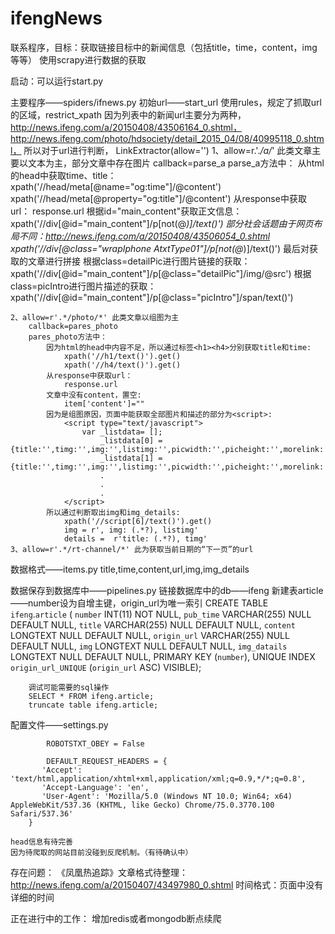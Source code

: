 # ifengNews
联系程序，目标：获取链接目标中的新闻信息（包括title，time，content，img等等）
使用scrapy进行数据的获取

启动：可以运行start.py

主要程序——spiders/ifnews.py
	初始url——start_url
	使用rules，规定了抓取url的区域，restrict_xpath
	因为列表中的新闻url主要分为两种，
	http://news.ifeng.com/a/20150408/43506164_0.shtml，
	http://news.ifeng.com/photo/hdsociety/detail_2015_04/08/40995118_0.shtml，
	所以对于url进行判断， LinkExtractor(allow='')
	1、allow=r.'.*/a/*' 此类文章主要以文本为主，部分文章中存在图片
		callback=parse_a
		parse_a方法中：
			从html的head中获取time、title：
				xpath('//head/meta[@name="og:time"]/@content')
				xpath('//head/meta[@property="og:title"]/@content')
			从response中获取url：
				response.url
			根据id="main_content"获取正文信息：
				xpath('//div[@id="main_content"]/p[not(@*)]/text()')
				部分社会话题由于网页布局不同：http://news.ifeng.com/a/20150408/43506054_0.shtml
				xpath('//div[@class="wrapIphone AtxtType01"]/p[not(@*)]/text()')
				最后对获取的文章进行拼接
			根据class=detailPic进行图片链接的获取：
				xpath('//div[@id="main_content"]/p[@class="detailPic"]/img/@src')
			根据class=picIntro进行图片描述的获取：
				xpath('//div[@id="main_content"]/p[@class="picIntro"]/span/text()')

	2、allow=r'.*/photo/*' 此类文章以组图为主
		callback=pares_photo
		pares_photo方法中：
			因为html的head中内容不足，所以通过标签<h1><h4>分别获取title和time:
				xpath('//h1/text()').get()
				xpath('//h4/text()').get()
			从response中获取url：
				response.url
			文章中没有content，置空:
				item['content']=""
			因为是组图原因，页面中能获取全部图片和描述的部分为<script>:
				<script type="text/javascript">
					var _listdata= [];
						_listdata[0] = {title:'',timg:'',img:'',listimg:'',picwidth:'',picheight:'',morelink:''}
						_listdata[1] = {title:'',timg:'',img:'',listimg:'',picwidth:'',picheight:'',morelink:''}
						.
						.
						.
				</script>
			所以通过判断取出img和img_details:
				xpath('//script[6]/text()').get()
				img = r', img: (.*?), listimg'
				details =  r'title: (.*?), timg'
	3、allow=r'.*/rt-channel/*' 此为获取当前日期的“下一页”的url

数据格式——items.py
	title,time,content,url,img,img_details

数据保存到数据库中——pipelines.py
	链接数据库中的db——ifeng
	新建表article——number设为自增主键，origin_url为唯一索引
		CREATE TABLE `ifeng`.`article` (
  			`number` INT(11) NOT NULL,
 			`pub_time` VARCHAR(255) NULL DEFAULT NULL,
			`title` VARCHAR(255) NULL DEFAULT NULL,
			`content` LONGTEXT NULL DEFAULT NULL,
			`origin_url` VARCHAR(255) NULL DEFAULT NULL,
			`img` LONGTEXT NULL DEFAULT NULL,
			`img_datails` LONGTEXT NULL DEFAULT NULL,
			PRIMARY KEY (`number`),
			UNIQUE INDEX `origin_url_UNIQUE` (`origin_url` ASC) VISIBLE);

		调试可能需要的sql操作
		SELECT * FROM ifeng.article;
		truncate table ifeng.article;

配置文件——settings.py
			
			ROBOTSTXT_OBEY = False
			
			DEFAULT_REQUEST_HEADERS = {
		   'Accept': 'text/html,application/xhtml+xml,application/xml;q=0.9,*/*;q=0.8',
		   'Accept-Language': 'en',
		   'User-Agent': 'Mozilla/5.0 (Windows NT 10.0; Win64; x64) AppleWebKit/537.36 (KHTML, like Gecko) Chrome/75.0.3770.100 Safari/537.36'
		}

	head信息有待完善
	因为待爬取的网站目前没碰到反爬机制。（有待确认中）

存在问题：
 《凤凰热追踪》文章格式待整理：http://news.ifeng.com/a/20150407/43497980_0.shtml
 时间格式：页面中没有详细的时间

正在进行中的工作：
	增加redis或者mongodb断点续爬


